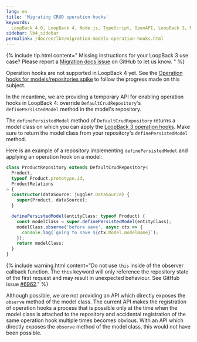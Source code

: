 ```yaml
---
lang: en
title: 'Migrating CRUD operation hooks'
keywords:
  LoopBack 4.0, LoopBack 4, Node.js, TypeScript, OpenAPI, LoopBack 3, Migration
sidebar: lb4_sidebar
permalink: /doc/en/lb4/migration-models-operation-hooks.html
---
```


{% include tip.html content="
Missing instructions for your LoopBack 3 use case? Please report a [Migration docs issue](https://github.com/loopbackio/loopback-next/issues/new?labels=question,Migration,Docs&template=Migration_docs.md) on GitHub to let us know.
" %}

Operation hooks are not supported in LoopBack 4 yet. See the
[Operation hooks for models/repositories spike](https://github.com/loopbackio/loopback-next/issues/1919)
to follow the progress made on this subject.

In the meantime, we are providing a temporary API for enabling operation hooks
in LoopBack 4: override `DefaultCrudRepository`'s `definePersistedModel` method
in the model's repository.

The `definePersistedModel` method of `DefaultCrudRepository` returns a model
class on which you can apply the
[LoopBack 3 operation hooks](https://loopback.io/doc/en/lb3/Operation-hooks.html).
Make sure to return the model class from your repository's
`definePersistedModel` method.

Here is an example of a repository implementing `definePersistedModel` and
applying an operation hook on a model:

```ts
class ProductRepository extends DefaultCrudRepository<
  Product,
  typeof Product.prototype.id,
  ProductRelations
> {
  constructor(dataSource: juggler.DataSource) {
    super(Product, dataSource);
  }

  definePersistedModel(entityClass: typeof Product) {
    const modelClass = super.definePersistedModel(entityClass);
    modelClass.observe('before save', async ctx => {
      console.log(`going to save ${ctx.Model.modelName}`);
    });
    return modelClass;
  }
}
```

{% include warning.html content="Do not use `this` inside of the observer
callback function. The `this` keyword will only reference the repository state
of the first request and may result in unexpected behaviour. See GitHub issue
[#6962](https://github.com/loopbackio/loopback-next/issues/6962)." %}

Although possible, we are not providing an API which directly exposes the
`observe` method of the model class. The current API makes the registration of
operation hooks a process that is possible only at the time when the model class
is attached to the repository and accidental registration of the same operation
hook multiple times becomes obvious. With an API which directly exposes the
`observe` method of the model class, this would not have been possible.
